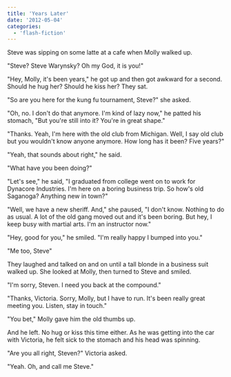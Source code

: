 ```yaml
---
title: 'Years Later'
date: '2012-05-04'
categories:
  - 'flash-fiction'
---
```


Steve was sipping on some latte at a cafe when Molly walked up.

<!-- truncate -->

"Steve? Steve Warynsky? Oh my God, it is you!"

"Hey, Molly, it's been years," he got up and then got awkward for a second.
Should he hug her? Should he kiss her? They sat.

"So are you here for the kung fu tournament, Steve?" she asked.

"Oh, no. I don't do that anymore. I'm kind of lazy now," he patted his stomach,
"But you're still into it? You're in great shape."

"Thanks. Yeah, I'm here with the old club from Michigan. Well, I say old club
but you wouldn't know anyone anymore. How long has it been? Five years?"

"Yeah, that sounds about right," he said.

"What have you been doing?"

"Let's see," he said, "I graduated from college went on to work for Dynacore
Industries. I'm here on a boring business trip. So how's old Saganoga? Anything
new in town?"

"Well, we have a new sheriff. And," she paused, "I don't know. Nothing to do as
usual. A lot of the old gang moved out and it's been boring. But hey, I keep
busy with martial arts. I'm an instructor now."

"Hey, good for you," he smiled. "I'm really happy I bumped into you."

"Me too, Steve"

They laughed and talked on and on until a tall blonde in a business suit walked
up. She looked at Molly, then turned to Steve and smiled.

"I'm sorry, Steven. I need you back at the compound."

"Thanks, Victoria. Sorry, Molly, but I have to run. It's been really great
meeting you. Listen, stay in touch."

"You bet," Molly gave him the old thumbs up.

And he left. No hug or kiss this time either. As he was getting into the car
with Victoria, he felt sick to the stomach and his head was spinning.

"Are you all right, Steven?" Victoria asked.

"Yeah. Oh, and call me Steve."
